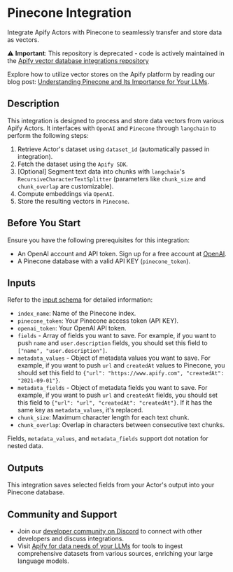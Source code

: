 # Pinecone Integration

Integrate Apify Actors with Pinecone to seamlessly transfer and store data as vectors.

⚠️ **Important**: This repository is deprecated - code is actively maintained in the [Apify vector database integrations repository](https://github.com/apify/actor-vector-database-integrations)

Explore how to utilize vector stores on the Apify platform by reading our blog post: [Understanding Pinecone and Its Importance for Your LLMs](https://blog.apify.com/what-is-pinecone-why-use-it-with-llms/).

## Description

This integration is designed to process and store data vectors from various Apify Actors. It interfaces with `OpenAI` and `Pinecone` through `langchain` to perform the following steps:

1. Retrieve Actor's dataset using `dataset_id` (automatically passed in integration).
2. Fetch the dataset using the `Apify SDK`.
3. [Optional] Segment text data into chunks with `langchain`'s `RecursiveCharacterTextSplitter` (parameters like `chunk_size` and `chunk_overlap` are customizable).
4. Compute embeddings via `OpenAI`.
5. Store the resulting vectors in `Pinecone`.

## Before You Start

Ensure you have the following prerequisites for this integration:

- An OpenAI account and API token. Sign up for a free account at [OpenAI](https://beta.openai.com/).
- A Pinecone database with a valid API KEY (`pinecone_token`).

## Inputs

Refer to the [input schema](.actor/input_schema.json) for detailed information:

- `index_name`: Name of the Pinecone index.
- `pinecone_token`: Your Pinecone access token (API KEY).
- `openai_token`: Your OpenAI API token.
- `fields` - Array of fields you want to save. For example, if you want to push `name` and `user.description` fields, you should set this field to `["name", "user.description"]`.
- `metadata_values` - Object of metadata values you want to save. For example, if you want to push `url` and `createdAt` values to Pinecone, you should set this field to `{"url": "https://www.apify.com", "createdAt": "2021-09-01"}`.
- `metadata_fields` - Object of metadata fields you want to save. For example, if you want to push `url` and `createdAt` fields, you should set this field to `{"url": "url", "createdAt": "createdAt"}`. If it has the same key as `metadata_values`, it's replaced.
- `chunk_size`: Maximum character length for each text chunk.
- `chunk_overlap`: Overlap in characters between consecutive text chunks.

Fields, `metadata_values`, and `metadata_fields` support dot notation for nested data.

## Outputs

This integration saves selected fields from your Actor's output into your Pinecone database.

## Community and Support

- Join our [developer community on Discord](https://discord.com/invite/jyEM2PRvMU) to connect with other developers and discuss integrations.
- Visit [Apify for data needs of your LLMs](https://apify.com/data-for-generative-ai) for tools to ingest comprehensive datasets from various sources, enriching your large language models.
